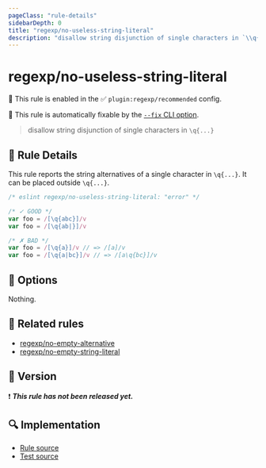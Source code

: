 ```yaml
---
pageClass: "rule-details"
sidebarDepth: 0
title: "regexp/no-useless-string-literal"
description: "disallow string disjunction of single characters in `\\q{...}`"
---
```

# regexp/no-useless-string-literal

💼 This rule is enabled in the ✅ `plugin:regexp/recommended` config.

🔧 This rule is automatically fixable by the [`--fix` CLI option](https://eslint.org/docs/latest/user-guide/command-line-interface#--fix).

<!-- end auto-generated rule header -->

> disallow string disjunction of single characters in `\q{...}`

## :book: Rule Details

This rule reports the string alternatives of a single character in `\q{...}`.
It can be placed outside `\q{...}`.

<eslint-code-block fix>

```js
/* eslint regexp/no-useless-string-literal: "error" */

/* ✓ GOOD */
var foo = /[\q{abc}]/v
var foo = /[\q{ab|}]/v

/* ✗ BAD */
var foo = /[\q{a}]/v // => /[a]/v
var foo = /[\q{a|bc}]/v // => /[a\q{bc}]/v
```

</eslint-code-block>

## :wrench: Options

Nothing.

## :couple: Related rules

- [regexp/no-empty-alternative]
- [regexp/no-empty-string-literal]

[regexp/no-empty-alternative]: ./no-empty-alternative.md
[regexp/no-empty-string-literal]: ./no-empty-string-literal.md

## :rocket: Version

:exclamation: <badge text="This rule has not been released yet." vertical="middle" type="error"> ***This rule has not been released yet.*** </badge>

## :mag: Implementation

- [Rule source](https://github.com/ota-meshi/eslint-plugin-regexp/blob/master/lib/rules/no-useless-string-literal.ts)
- [Test source](https://github.com/ota-meshi/eslint-plugin-regexp/blob/master/tests/lib/rules/no-useless-string-literal.ts)
